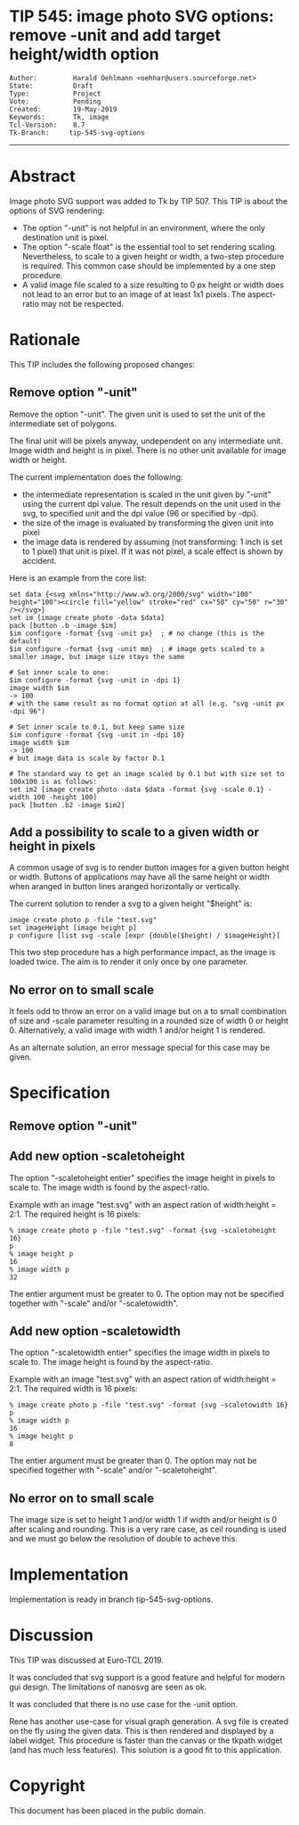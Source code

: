 # TIP 545: image photo SVG options: remove -unit and add target height/width option
	Author:         Harald Oehlmann <oehhar@users.sourceforge.net>
	State:          Draft
	Type:           Project
	Vote:           Pending
	Created:        19-May-2019
	Keywords:       Tk, image
	Tcl-Version:    8.7
	Tk-Branch:     tip-545-svg-options
-----

# Abstract

Image photo SVG support was added to Tk by TIP 507.
This TIP is about the options of SVG rendering:

   *   The option "-unit" is not helpful in an environment, where the only destination unit is pixel.
   *   The option "-scale float" is the essential tool to set rendering scaling. Nevertheless, to scale to a given height or width, a two-step procedure is required. This common case should be implemented by a one step procedure.
   *   A valid image file scaled to a size resulting to 0 px height or width does not lead to an error but to an image of at least 1x1 pixels. The aspect-ratio may not be respected.

# Rationale

This TIP includes the following proposed changes:

## Remove option "-unit"

Remove the option "-unit".
The given unit is used to set the unit of the intermediate set of polygons.

The final unit will be pixels anyway, undependent on any intermediate unit.
Image width and height is in pixel.
There is no other unit available for image width or height.

The current implementation does the following:

   *   the intermediate representation is scaled in the unit given by "-unit" using the current dpi value. The result depends on the unit used in the svg, to specified unit and the dpi value (96 or specified by -dpi).
   *   the size of the image is evaluated by transforming the given unit into pixel
   *   the image data is rendered by assuming (not transforming: 1 inch is set to 1 pixel) that unit is pixel. If it was not pixel, a scale effect is shown by accident.

Here is an example from the core list:

    set data {<svg xmlns="http://www.w3.org/2000/svg" width="100" height="100"><circle fill="yellow" stroke="red" cx="50" cy="50" r="30" /></svg>}
    set im [image create photo -data $data]
    pack [button .b -image $im]
    $im configure -format {svg -unit px}  ; # no change (this is the default)
    $im configure -format {svg -unit mm}  ; # image gets scaled to a smaller image, but image size stays the same

    # Set inner scale to one:
    $im configure -format {svg -unit in -dpi 1}
    image width $im
    -> 100
    # with the same result as no format option at all (e.g. "svg -unit px -dpi 96")
    
    # Set inner scale to 0.1, but keep same size
    $im configure -format {svg -unit in -dpi 10}
    image width $im
    -> 100
    # but image data is scale by factor 0.1
    
    # The standard way to get an image scaled by 0.1 but with size set to 100x100 is as follows:
    set im2 [image create photo -data $data -format {svg -scale 0.1} -width 100 -height 100]
    pack [button .b2 -image $im2]
</verbatim>

## Add a possibility to scale to a given width or height in pixels

A common usage of svg is to render button images for a given button height or width.
Buttons of applications may have all the same height or width when aranged in button lines aranged horizontally or vertically.

The current solution to render a svg to a given height "$height" is:

    image create photo p -file "test.svg"
    set imageHeight [image height p]
    p configure [list svg -scale [expr {double($height) / $imageHeight}]

This two step procedure has a high performance impact, as the image is loaded twice.
The aim is to render it only once by one parameter.

## No error on to small scale

It feels odd to throw an error on a valid image but on a to small combination of size and -scale parameter resulting in a rounded size of width 0 or height 0.
Alternatively, a valid image with width 1 and/or height 1 is rendered.

As an alternate solution, an error message special for this case may be given.

# Specification

## Remove option "-unit"

## Add new option -scaletoheight

The option "-scaletoheight entier" specifies the image height in pixels to scale to.
The image width is found by the aspect-ratio.

Example with an image "test.svg" with an aspect ration of width:height = 2:1.
The required height is 16 pixels:

    % image create photo p -file "test.svg" -format {svg -scaletoheight 16}
    p
    % image height p
    16
    % image width p
    32

The entier argument must be greater to 0.
The option may not be specified together with "-scale" and/or "-scaletowidth".

## Add new option -scaletowidth

The option "-scaletowidth entier" specifies the image width in pixels to scale to.
The image height is found by the aspect-ratio.

Example with an image "test.svg" with an aspect ration of width:height = 2:1.
The required width is 16 pixels:

    % image create photo p -file "test.svg" -format {svg -scaletowidth 16}
    p
    % image width p
    16
    % image height p
    8

The entier argument must be greater than 0.
The option may not be specified together with "-scale" and/or "-scaletoheight".

## No error on to small scale

The image size is set to height 1 and/or width 1 if width and/or height is 0 after scaling and rounding.
This is a very rare case, as ceil rounding is used and we must go below the resolution of double to acheve this.

# Implementation

Implementation is ready in branch tip-545-svg-options.

# Discussion

This TIP was discussed at Euro-TCL 2019.

It was concluded that svg support is a good feature and helpful for modern gui design.
The limitations of nanosvg are seen as ok.

It was concluded that there is no use case for the -unit option.

Rene has another use-case for visual graph generation.
A svg file is created on the fly using the given data.
This is then rendered and displayed by a label widget.
This procedure is faster than the canvas or the tkpath widget (and has much less features).
This solution is a good fit to this application.

# Copyright

This document has been placed in the public domain.

